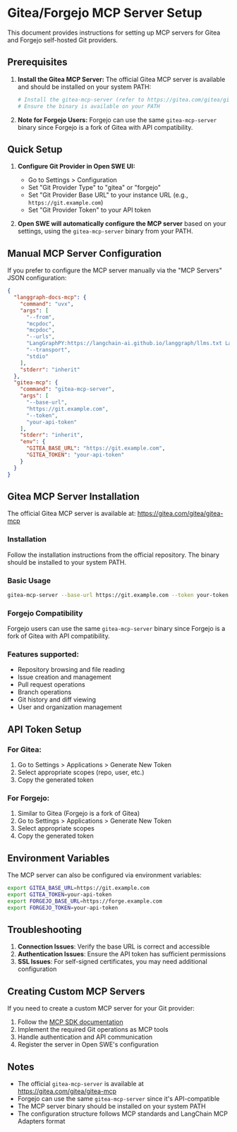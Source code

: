 # Gitea/Forgejo MCP Server Setup

This document provides instructions for setting up MCP servers for Gitea and Forgejo self-hosted Git providers.

## Prerequisites

1. **Install the Gitea MCP Server:**
   The official Gitea MCP server is available and should be installed on your system PATH:
   ```bash
   # Install the gitea-mcp-server (refer to https://gitea.com/gitea/gitea-mcp for installation instructions)
   # Ensure the binary is available on your PATH
   ```

2. **Note for Forgejo Users:**
   Forgejo can use the same `gitea-mcp-server` binary since Forgejo is a fork of Gitea with API compatibility.

## Quick Setup

1. **Configure Git Provider in Open SWE UI:**
   - Go to Settings > Configuration
   - Set "Git Provider Type" to "gitea" or "forgejo"
   - Set "Git Provider Base URL" to your instance URL (e.g., `https://git.example.com`)
   - Set "Git Provider Token" to your API token

2. **Open SWE will automatically configure the MCP server** based on your settings, using the `gitea-mcp-server` binary from your PATH.

## Manual MCP Server Configuration

If you prefer to configure the MCP server manually via the "MCP Servers" JSON configuration:

```json
{
  "langgraph-docs-mcp": {
    "command": "uvx",
    "args": [
      "--from",
      "mcpdoc", 
      "mcpdoc",
      "--urls",
      "LangGraphPY:https://langchain-ai.github.io/langgraph/llms.txt LangGraphJS:https://langchain-ai.github.io/langgraphjs/llms.txt",
      "--transport",
      "stdio"
    ],
    "stderr": "inherit"
  },
  "gitea-mcp": {
    "command": "gitea-mcp-server",
    "args": [
      "--base-url",
      "https://git.example.com",
      "--token",
      "your-api-token"
    ],
    "stderr": "inherit",
    "env": {
      "GITEA_BASE_URL": "https://git.example.com",
      "GITEA_TOKEN": "your-api-token"
    }
  }
}
```

## Gitea MCP Server Installation

The official Gitea MCP server is available at: https://gitea.com/gitea/gitea-mcp

### Installation

Follow the installation instructions from the official repository. The binary should be installed to your system PATH.

### Basic Usage

```bash
gitea-mcp-server --base-url https://git.example.com --token your-token
```

### Forgejo Compatibility

Forgejo users can use the same `gitea-mcp-server` binary since Forgejo is a fork of Gitea with API compatibility.

### Features supported:

- Repository browsing and file reading
- Issue creation and management
- Pull request operations
- Branch operations
- Git history and diff viewing
- User and organization management

## API Token Setup

### For Gitea:
1. Go to Settings > Applications > Generate New Token
2. Select appropriate scopes (repo, user, etc.)
3. Copy the generated token

### For Forgejo:
1. Similar to Gitea (Forgejo is a fork of Gitea)
2. Go to Settings > Applications > Generate New Token
3. Select appropriate scopes
4. Copy the generated token

## Environment Variables

The MCP server can also be configured via environment variables:

```bash
export GITEA_BASE_URL=https://git.example.com
export GITEA_TOKEN=your-api-token
export FORGEJO_BASE_URL=https://forge.example.com  
export FORGEJO_TOKEN=your-api-token
```

## Troubleshooting

1. **Connection Issues**: Verify the base URL is correct and accessible
2. **Authentication Issues**: Ensure the API token has sufficient permissions
3. **SSL Issues**: For self-signed certificates, you may need additional configuration

## Creating Custom MCP Servers

If you need to create a custom MCP server for your Git provider:

1. Follow the [MCP SDK documentation](https://modelcontextprotocol.io/)
2. Implement the required Git operations as MCP tools
3. Handle authentication and API communication
4. Register the server in Open SWE's configuration

## Notes

- The official `gitea-mcp-server` is available at https://gitea.com/gitea/gitea-mcp
- Forgejo can use the same `gitea-mcp-server` since it's API-compatible
- The MCP server binary should be installed on your system PATH
- The configuration structure follows MCP standards and LangChain MCP Adapters format
